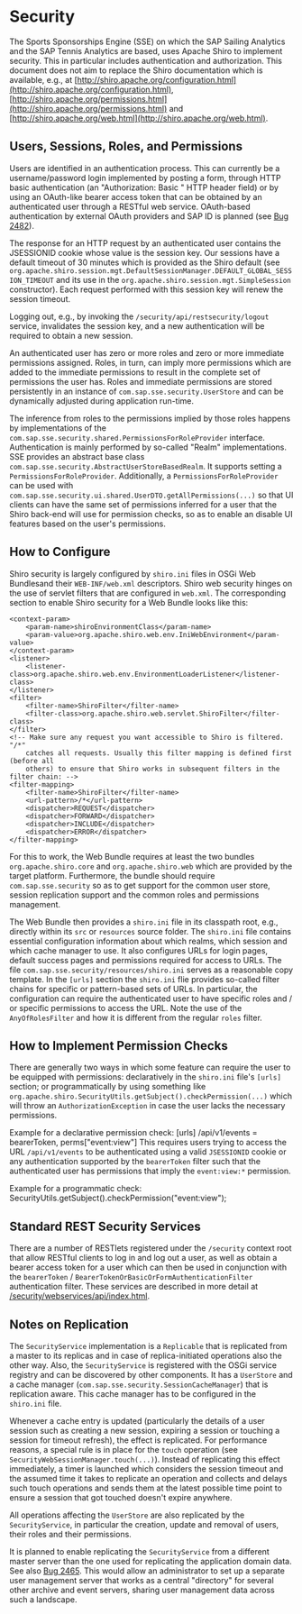 # Security

The Sports Sponsorships Engine (SSE) on which the SAP Sailing Analytics and the SAP Tennis Analytics are based, uses Apache Shiro to implement security. This in particular includes authentication and authorization. This document does not aim to replace the Shiro documentation which is available, e.g., at [http://shiro.apache.org/configuration.html](http://shiro.apache.org/configuration.html), [http://shiro.apache.org/permissions.html](http://shiro.apache.org/permissions.html) and [http://shiro.apache.org/web.html](http://shiro.apache.org/web.html).

## Users, Sessions, Roles, and Permissions

Users are identified in an authentication process. This can currently be a username/password login implemented by posting a form, through HTTP basic authentication (an "Authorization: Basic <some-base64-string>" HTTP header field) or by using an OAuth-like bearer access token that can be obtained by an authenticated user through a RESTful web service. OAuth-based authentication by external OAuth providers and SAP ID is planned (see [Bug 2482](http://bugzilla.sapsailing.com/bugzilla/show_bug.cgi?id=2482)).

The response for an HTTP request by an authenticated user contains the JSESSIONID cookie whose value is the session key. Our sessions have a default timeout of 30 minutes which is provided as the Shiro default (see `org.apache.shiro.session.mgt.DefaultSessionManager.DEFAULT_GLOBAL_SESSION_TIMEOUT` and its use in the `org.apache.shiro.session.mgt.SimpleSession` constructor). Each request performed with this session key will renew the session timeout.

Logging out, e.g., by invoking the `/security/api/restsecurity/logout` service, invalidates the session key, and a new authentication will be required to obtain a new session.

An authenticated user has zero or more roles and zero or more immediate permissions assigned. Roles, in turn, can imply more permissions which are added to the immediate permissions to result in the complete set of permissions the user has. Roles and immediate permissions are stored persistently in an instance of `com.sap.sse.security.UserStore` and can be dynamically adjusted during application run-time.

The inference from roles to the permissions implied by those roles happens by implementations of the `com.sap.sse.security.shared.PermissionsForRoleProvider` interface. Authentication is mainly performed by so-called "Realm" implementations. SSE provides an abstract base class `com.sap.sse.security.AbstractUserStoreBasedRealm`. It supports setting a `PermissionsForRoleProvider`. Additionally, a `PermissionsForRoleProvider` can be used with `com.sap.sse.security.ui.shared.UserDTO.getAllPermissions(...)` so that UI clients can have the same set of permissions inferred for a user that the Shiro back-end will use for permission checks, so as to enable an disable UI features based on the user's permissions.

## How to Configure

Shiro security is largely configured by `shiro.ini` files in OSGi Web Bundlesand their `WEB-INF/web.xml` descriptors. Shiro web security hinges on the use of servlet filters that are configured in `web.xml`. The corresponding section to enable Shiro security for a Web Bundle looks like this:

	<context-param>
		<param-name>shiroEnvironmentClass</param-name>
		<param-value>org.apache.shiro.web.env.IniWebEnvironment</param-value>
	</context-param>
	<listener>
		<listener-class>org.apache.shiro.web.env.EnvironmentLoaderListener</listener-class>
	</listener>
	<filter>
		<filter-name>ShiroFilter</filter-name>
		<filter-class>org.apache.shiro.web.servlet.ShiroFilter</filter-class>
	</filter>
	<!-- Make sure any request you want accessible to Shiro is filtered. "/*" 
		catches all requests. Usually this filter mapping is defined first (before all 
		others) to ensure that Shiro works in subsequent filters in the filter chain: -->
	<filter-mapping>
		<filter-name>ShiroFilter</filter-name>
		<url-pattern>/*</url-pattern>
		<dispatcher>REQUEST</dispatcher>
		<dispatcher>FORWARD</dispatcher>
		<dispatcher>INCLUDE</dispatcher>
		<dispatcher>ERROR</dispatcher>
	</filter-mapping>

For this to work, the Web Bundle requires at least the two bundles `org.apache.shiro.core` and `org.apache.shiro.web` which are provided by the target platform. Furthermore, the bundle should require `com.sap.sse.security` so as to get support for the common user store, session replication support and the common roles and permissions management.

The Web Bundle then provides a `shiro.ini` file in its classpath root, e.g., directly within its `src` or `resources` source folder. The `shiro.ini` file contains essential configuration information about which realms, which session and which cache manager to use. It also configures URLs for login pages, default success pages and permissions required for access to URLs. The file `com.sap.sse.security/resources/shiro.ini` serves as a reasonable copy template. In the `[urls]` section the `shiro.ini` flie provides so-called filter chains for specific or pattern-based sets of URLs. In particular, the configuration can require the authenticated user to have specific roles and / or specific permissions to access the URL. Note the use of the `AnyOfRolesFilter` and how it is different from the regular `roles` filter.

## How to Implement Permission Checks

There are generally two ways in which some feature can require the user to be equipped with permissions: declaratively in the `shiro.ini` file's `[urls]` section; or programmatically by using something like ``org.apache.shiro.SecurityUtils.getSubject().checkPermission(...)`` which will throw an `AuthorizationException` in case the user lacks the necessary permissions.

Example for a declarative permission check:
    [urls]
    /api/v1/events = bearerToken, perms["event:view"]
This requires users trying to access the URL `/api/v1/events` to be authenticated using a valid `JSESSIONID` cookie or any authentication supported by the `bearerToken` filter such that the authenticated user has permissions that imply the `event:view:*` permission.

Example for a programmatic check:
    SecurityUtils.getSubject().checkPermission("event:view");

## Standard REST Security Services

There are a number of RESTlets registered under the `/security` context root that allow RESTful clients to log in and log out a user, as well as obtain a bearer access token for a user which can then be used in conjunction with the `bearerToken` / `BearerTokenOrBasicOrFormAuthenticationFilter` authentication filter. These services are described in more detail at [/security/webservices/api/index.html](http://sapsailing.com/security/webservices/api/index.html).

## Notes on Replication

The `SecurityService` implementation is a `Replicable` that is replicated from a master to its replicas and in case of replica-initiated operations also the other way. Also, the `SecurityService` is registered with the OSGi service registry and can be discovered by other components. It has a `UserStore` and a cache manager (`com.sap.sse.security.SessionCacheManager`) that is replication aware. This cache manager has to be configured in the `shiro.ini` file.

Whenever a cache entry is updated (particularly the details of a user session such as creating a new session, expiring a session or touching a session for timeout refresh), the effect is replicated. For performance reasons, a special rule is in place for the `touch` operation (see `SecurityWebSessionManager.touch(...)`). Instead of replicating this effect immediately, a timer is launched which considers the session timeout and the assumed time it takes to replicate an operation and collects and delays such touch operations and sends them at the latest possible time point to ensure a session that got touched doesn't expire anywhere.

All operations affecting the `UserStore` are also replicated by the `SecurityService`, in particular the creation, update and removal of users, their roles and their permissions.

It is planned to enable replicating the `SecurityService` from a different master server than the one used for replicating the application domain data. See also [Bug 2465](http://bugzilla.sapsailing.com/bugzilla/show_bug.cgi?id=2465). This would allow an administrator to set up a separate user management server that works as a central "directory" for several other archive and event servers, sharing user management data across such a landscape.
